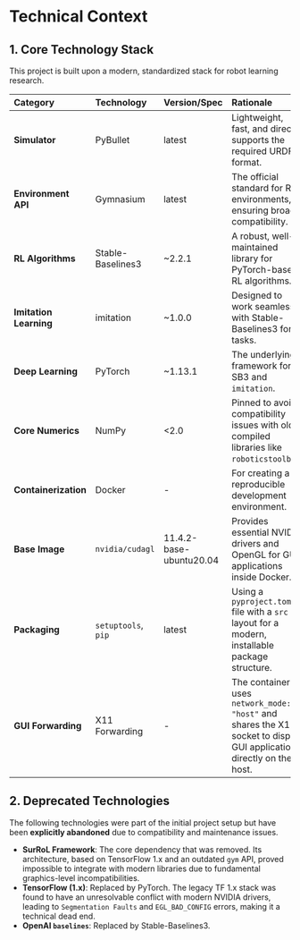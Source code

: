 # Technical Context

## 1. Core Technology Stack
This project is built upon a modern, standardized stack for robot learning research.

| Category | Technology | Version/Spec | Rationale |
| :--- | :--- | :--- | :--- |
| **Simulator** | PyBullet | latest | Lightweight, fast, and directly supports the required URDF format. |
| **Environment API** | Gymnasium | latest | The official standard for RL environments, ensuring broad compatibility. |
| **RL Algorithms** | Stable-Baselines3 | ~2.2.1 | A robust, well-maintained library for PyTorch-based RL algorithms. |
| **Imitation Learning** | imitation | ~1.0.0 | Designed to work seamlessly with Stable-Baselines3 for IL tasks. |
| **Deep Learning** | PyTorch | ~1.13.1 | The underlying framework for SB3 and `imitation`. |
| **Core Numerics** | NumPy | <2.0 | Pinned to avoid compatibility issues with older compiled libraries like `roboticstoolbox`. |
| **Containerization** | Docker | - | For creating a reproducible development environment. |
| **Base Image** | `nvidia/cudagl` | 11.4.2-base-ubuntu20.04 | Provides essential NVIDIA drivers and OpenGL for GUI applications inside Docker. |
| **Packaging** | `setuptools`, `pip` | latest | Using a `pyproject.toml` file with a `src` layout for a modern, installable package structure. |
| **GUI Forwarding** | X11 Forwarding | - | The container uses `network_mode: "host"` and shares the X11 socket to display GUI applications directly on the host. |

## 2. Deprecated Technologies
The following technologies were part of the initial project setup but have been **explicitly abandoned** due to compatibility and maintenance issues.

-   **SurRoL Framework**: The core dependency that was removed. Its architecture, based on TensorFlow 1.x and an outdated `gym` API, proved impossible to integrate with modern libraries due to fundamental graphics-level incompatibilities.
-   **TensorFlow (1.x)**: Replaced by PyTorch. The legacy TF 1.x stack was found to have an unresolvable conflict with modern NVIDIA drivers, leading to `Segmentation Faults` and `EGL_BAD_CONFIG` errors, making it a technical dead end.
-   **OpenAI `baselines`**: Replaced by Stable-Baselines3.
